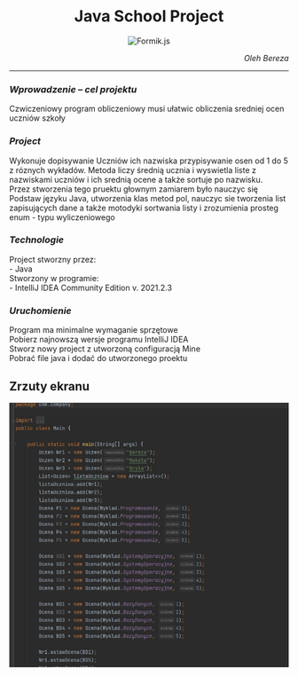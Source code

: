 <h1 align="center">
  <b>Java School Project</b>
</h1>

<p align="center">
  <img src="https://www.freeiconspng.com/thumbs/school-icon-png/high-school-icon-png-8.png" width="211" height="182" alt="Formik.js" />
</p>

<i>
<p align="right">
  Oleh Bereza
</p>
</i>

<hr>
<h3>
  <i>
  Wprowadzenie – cel projektu
  </i>
</h3>
Czwiczeniowy program obliczeniowy musi ułatwic obliczenia sredniej ocen uczniów szkoły

<br>

<h3>
  <i>
  Project
  </i>
</h3>
Wykonuje dopisywanie Uczniów ich nazwiska przypisywanie osen od 1 do 5 z róznych wykładów.
Metoda liczy średnią ucznia i wyswietla liste z nazwiskami uczniów i ich srednią ocene a także sortuje po nazwisku.<br>
Przez stworzenia tego pruektu głownym zamiarem było nauczyc się Podstaw języku Java, utworzenia klas metod pol, nauczyc sie tworzenia list zapisujących dane a także motodyki sortwania listy i zrozumienia prosteg enum - typu wyliczeniowego
<br>

<h3>
  <i>
  Technologie
  </i>
</h3>
Project stworzny przez:
<br>
- Java
<br>
Stworzony w programie:
<br>
- IntelliJ IDEA Community Edition v. 2021.2.3

<h3>
  <i>
  Uruchomienie
  </i>
</h3>
Program ma minimalne wymaganie sprzętowe<br>
Pobierz najnowszą wersje programu IntelliJ IDEA<br>
Stworz nowy project z utworzoną configuracją Mine<br>
Pobrać file java i dodać do utworzonego proektu


<h2>
  Zrzuty ekranu
</h2>

![alt tag](https://github.com/OlehBereza/Java-School-Project/blob/main/screen/Screenshot_2.jpg?raw=true)
